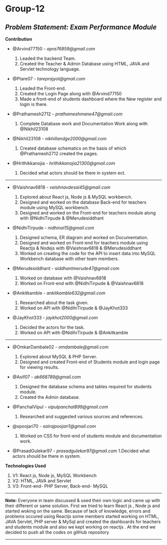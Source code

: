 # Group-12
## _Problem Statement: Exam Performance Module_

**Contribution**
- @Arvind77150 - _apra76859@gmail.com_
   1. Leaded the backend Team.
   2. Created the Teacher & Admin Database using HTML, JAVA and Servlet technology language.

- @Ptare07 - _tareprajyot@gmail.com_
   1. Leaded the Front-end.
   2. Created the Login Page along with @Arvind77150
   3. Made a front-end of students dashboard where the New register and login is there.

- @Prathamesh2712 - _prathameshmane47@gmail.com_
   1. Complete Database work and Documentation Work along with @Nikhil23108
   
- @Nikhil23108 - _nikhillandge2000@gmail.com_
   1. Created database schematics on the basis of which @Prathamesh2712 created the pages.

- @Hrithikkanojia - _hrithikkanojia21300@gmail.com_
   1. Decided what actors should be there in system ect.

---

- @Vaishnav6818 - _vaishnavdesai45@gmail.com_
   1. Explored about React js, Node js & MySQL workbench.
   2. Designed and worked on the database Back-end for teachers module using MySQL workbench.
   3. Designed and worked on the Front-end for teachers module along with @NidhiTirpude & @Merudesiddhant 
   
- @NidhiTirpude - _nidhinai15@gmail.com_
   1. Designed schema, ER diagram and worked on Documentation.
   2. Designed and worked on Front-end for teachers module using Reactjs & Nodejs with @Vaishnav6818 & @Merudesiddhant 
   3. Worked on creating the code for the API to insert data into MySQL Workbench database with other team members.
   
- @Merudesiddhant - _siddhantmerude47@gmail.com_
   1. Worked on database with @Vaishnav6818 
   2. Worked on Front-end with @NidhiTirpude & @Vaishnav6818

- @Ankitkamble - _ankitkamble632@gmail.com_
   1. Researched about the task given.
   2. Worked on API with @NidihiTirpude & @JayKhot333

- @JayKhot333 - _jaykhot2000@gmail.com_
   1. Decided the actors for the task.
   2. Worked on API with @NidihiTirpude & @Ankitkamble

---

- @OmkarDambale02 - _omdambale@gmail.com_
   1. Explored about MySQL & PHP Server.
   2. Designed and created Front-end of Students module and login page for viewing results.

- @Asif07 - _ak668789@gmail.com_
   1. Designed the database schema and tables required for students module.
   2. Created the Admin database.
   
- @PanchalVipul - _vipulpanchal899@gmail.com_
   1. Researched and suggested various sources and references.

- @spoojari70 - _sairajpoojari1@gmail.com_
   1. Worked on CSS for front-end of students module and documentation work.
   
- @PrasadGulekar97 - _prasadgulekar97@gmail.com_
   1.Decided what actors should be there in system.

**Technologies Used**
1. V1: React js, Node js, MySQL Workbench
2. V2: HTML, JAVA and Servlet
3. V3: Front-end- PHP Server, Back-end- MySQL

---

**Note:** Everyone in team discussed & used their own logic and came up with their different or same solution. First we tried to learn React js , Node js and started woking on the same. Because of lack of knowledge, errors and problems occured using Reactjs some members started working on HTML, JAVA Servlet, PHP server & MySql and created the dashboards for teachers and students module and also we kept working on reactjs . At the end we decided to push all the codes on gitHub repository

---